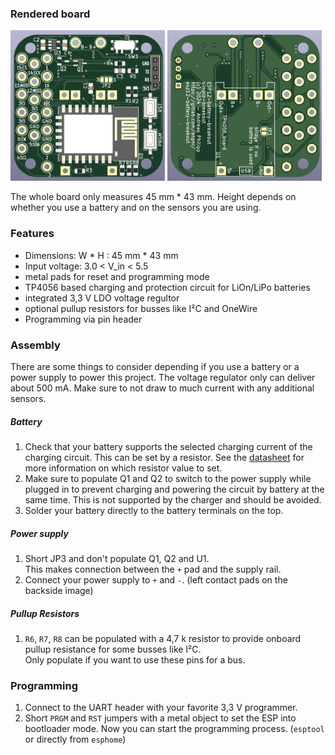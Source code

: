 ### Rendered board
<p float="left">
  <img src="sb_render_front.png" width="49%">
  <img src="sb_render_back.png" width="49%">
</p>

The whole board only measures 45 mm  * 43 mm.
Height depends on whether you use a battery and on the sensors you are using.

### Features
* Dimensions: W * H : 45 mm * 43 mm
* Input voltage: 3.0 < V_in < 5.5
* metal pads for reset and programming mode
* TP4056 based charging and protection circuit for LiOn/LiPo batteries
* integrated 3,3 V LDO voltage regultor
* optional pullup resistors for busses like I²C and OneWire
* Programming via pin header
### Assembly
There are some things to consider depending if you use a battery or
a power supply to power this project.
The voltage regulator only can deliver about 500 mA.
Make sure to not draw to much current with any additional sensors.

##### Battery
1. Check that your battery supports the selected charging current of the
   charging circuit. This can be set by a resistor. See the [datasheet](https://dlnmh9ip6v2uc.cloudfront.net/datasheets/Prototyping/TP4056.pdf) for more 
   information on which resistor value to set.
2. Make sure to populate Q1 and Q2 to switch to the power supply
   while plugged in to prevent charging and powering the circuit by battery
   at the same time. This is not supported by the charger and should be
   avoided.
3. Solder your battery directly to the battery terminals on the top.

##### Power supply
1. Short JP3 and don't populate Q1, Q2 and U1.  
   This makes connection between the
   `+` pad and the supply rail.
2. Connect your power supply to `+` and `-`. (left contact pads on the backside image)

##### Pullup Resistors
1. `R6`, `R7`, `R8` can be populated with a 4,7 k resistor to provide onboard pullup
   resistance for some busses like I²C.  
   Only populate if you want to use these pins for a bus.

### Programming
1. Connect to the UART header with your favorite 3,3 V programmer.
2. Short `PRGM` and `RST` jumpers with a metal object to set the ESP into
   bootloader mode. Now you can start the programming process. 
   (`esptool` or directly from `esphome`)
